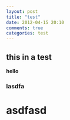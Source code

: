 ```yaml
---
layout: post
title: "test"
date: 2012-04-15 20:10
comments: true
categories: test
---
```


## this in a test
**hello**
### lasdfa


# asdfasd
